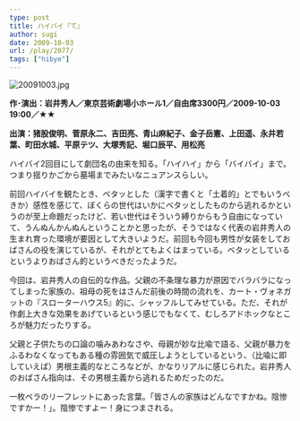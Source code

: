 ```yaml
---
type: post
title: ハイバイ『て』
author: sugi
date: 2009-10-03
url: /play/2077/
tags: ["hibye"]
---
```

<img alt="20091003.jpg" src="/images/play/20091003.jpg" class="alignleft" />

**作･演出：岩井秀人／東京芸術劇場小ホール1／自由席3300円／2009-10-03 19:00／★★**

**出演：猪股俊明、菅原永二、吉田亮、青山麻紀子、金子岳憲、上田遥、永井若葉、町田水城、平原テツ、大塚秀記、堀口辰平、用松亮**

ハイバイ2回目にして劇団名の由来を知る。「ハイハイ」から「バイバイ」まで。つまり揺りかごから墓場までみたいなニュアンスらしい。

前回ハイバイを観たとき、ベタッとした（漢字で書くと「土着的」とでもいうべきか）感性を感じて、ぼくらの世代はいかにベタッとしたものから逃れるかというのが至上命題だったけど、若い世代はそういう縛りからもう自由になっていて、うんぬんかんぬんということかと思ったが、そうではなく代表の岩井秀人の生まれ育った環境が要因として大きいようだ。前回も今回も男性が女装をしておばさんの役を演じているが、それがとてもよくはまっている。ベタッとしているというよりおばさん的というべきだったようだ。

今回は、岩井秀人の自伝的な作品。父親の不条理な暴力が原因でバラバラになってしまった家族の、祖母の死をはさんだ前後の時間の流れを、カート・ヴォネガットの『スローターハウス5』的に、シャッフルしてみせている。ただ、それが作劇上大きな効果をあげているという感じでもなくて、むしろアドホックなところが魅力だったりする。

父親と子供たちの口論の噛みあわなさや、母親が妙な比喩で語る、父親が暴力をふるわなくなってもある種の雰囲気で威圧しようとしているという、（比喩に即していえば）男根主義的なところなどが、かなりリアルに感じられた。岩井秀人のおばさん指向は、その男根主義から逃れるためだったのだ。

一枚ペラのリーフレットにあった言葉。「皆さんの家族はどんなですかね。陰惨ですかー！」。陰惨ですよー！身につまされる。

